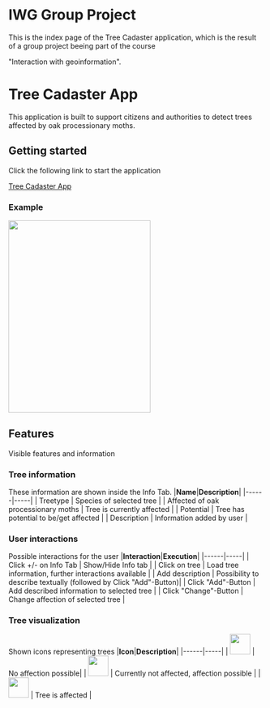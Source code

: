 # IWG Group Project
 This is the index page of the Tree Cadaster application, which is the result of a group project beeing part of the course
 
 "Interaction with geoinformation".

# Tree Cadaster App
This application is built to support citizens and authorities to detect trees affected by oak processionary moths.
 
 ## Getting started
 Click the following link to start the application
 
[Tree Cadaster App](https://renestalitza.github.io/IWG/app.html)

### Example
<a><img src="https://github.com/ReneStalitza/test/blob/master/readmePNG/app.png" width="280" height="380"></a>

## Features
Visible features and information 

### Tree information
These information are shown inside the Info Tab.
|**Name**|**Description**|
  |------|-----|
  |  Treetype | Species of selected tree |
  |  Affected of oak processionary moths | Tree is currently affected  |
  |  Potential | Tree has potential to be/get affected |
  |  Description | Information added by user |


### User interactions
Possible interactions for the user
|**Interaction**|**Execution**|
  |------|-----|
  |  Click +/- on Info Tab | Show/Hide Info tab |
  |  Click on tree | Load tree information, further interactions available   |
  |  Add description | Possibility to describe textually (followed by Click "Add"-Button)|
  |  Click "Add"-Button | Add described information to selected tree |
  |  Click "Change"-Button | Change affection of selected tree |
  
  ### Tree visualization
  Shown icons representing trees
  |**Icon**|**Description**|
  |------|-----|
  |  <a><img src="https://github.com/ReneStalitza/test/blob/master/readmePNG/i.png" width="40" height="40"></a> | No affection possible|
  |  <a><img src="https://github.com/ReneStalitza/test/blob/master/readmePNG/!.png" width="40" height="40"></a> | Currently not affected, affection possible |
  |  <a><img src="https://github.com/ReneStalitza/test/blob/master/readmePNG/X.png" width="40" height="40"></a> | Tree is affected |
    
  
  
